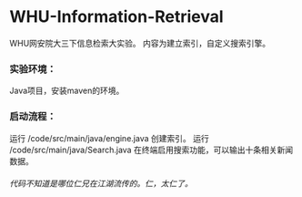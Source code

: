 # WHU-Information-Retrieval
WHU网安院大三下信息检索大实验。
内容为建立索引，自定义搜索引擎。

### 实验环境：
Java项目，安装maven的环境。

### 启动流程：
运行 /code/src/main/java/engine.java 创建索引。
运行 /code/src/main/java/Search.java 在终端启用搜索功能，可以输出十条相关新闻数据。

###### 代码不知道是哪位仁兄在江湖流传的。仁，太仁了。
